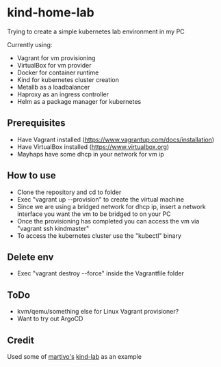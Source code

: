 # kind-home-lab

Trying to create a simple kubernetes lab environment in my PC

Currently using:
- Vagrant for vm provisioning
- VirtualBox for vm provider
- Docker for container runtime
- Kind for kubernetes cluster creation
- Metallb as a loadbalancer
- Haproxy as an ingress controller
- Helm as a package manager for kubernetes

## Prerequisites
- Have Vagrant installed (https://www.vagrantup.com/docs/installation)
- Have VirtualBox installed (https://www.virtualbox.org)
- Mayhaps have some dhcp in your network for vm ip
## How to use
- Clone the repository and cd to folder
- Exec "vagrant up --provision" to create the virtual machine
- Since we are using a bridged network for dhcp ip, insert a network interface you want the vm to be bridged to on your PC
- Once the provisioning has completed you can access the vm via "vagrant ssh kindmaster"
- To access the kubernetes cluster use the "kubectl" binary
## Delete env
- Exec "vagrant destroy --force" inside the Vagrantfile folder
## ToDo
- kvm/qemu/something else for Linux Vagrant provisioner?
- Want to try out ArgoCD
## Credit
Used some of [martivo's](https://github.com/martivo) [kind-lab](https://github.com/martivo/kind-lab) as an example 